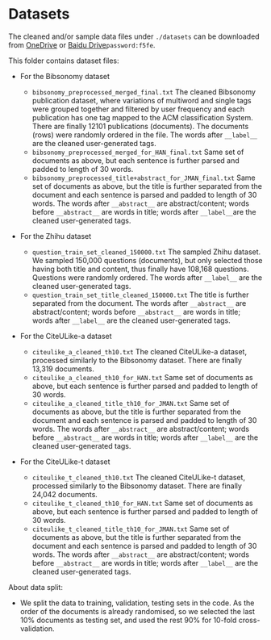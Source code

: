 # Datasets

The cleaned and/or sample data files under ```./datasets``` can be downloaded from [OneDrive](https://1drv.ms/u/s!AlvsB_ZEXPkijP1_mufUWbz8rCVoEA) or [Baidu Drive](https://pan.baidu.com/s/1bu7hD8-nvB_pOzrMfCebFw)```password:f5fe```.

This folder contains dataset files:
* For the Bibsonomy dataset
  * ```bibsonomy_preprocessed_merged_final.txt``` The cleaned Bibsonomy publication dataset, where variations of multiword  and single tags were grouped together and filtered by user frequency and each publication has one tag mapped to the ACM classification System. There are finally 12101 publications (documents). The documents (rows) were randomly ordered in the file. The words after ```__label__``` are the cleaned user-generated tags.
  * ```bibsonomy_preprocessed_merged_for_HAN_final.txt``` Same set of documents as above, but each sentence is further parsed and padded to length of 30 words.
  * ```bibsonomy_preprocessed_title+abstract_for_JMAN_final.txt``` Same set of documents as above, but the title is further separated from the document and each sentence is parsed and padded to length of 30 words. The words after ```__abstract__``` are abstract/content; words before ```__abstract__``` are words in title; words after ```__label__```are the cleaned user-generated tags.

* For the Zhihu dataset
  * ```question_train_set_cleaned_150000.txt``` The sampled Zhihu dataset. We sampled 150,000 questions (documents), but only selected those having both title and content, thus finally have 108,168 questions. Questions were randomly ordered. The words after ```__label__``` are the cleaned user-generated tags.
  * ```question_train_set_title_cleaned_150000.txt``` The title is further separated from the document. The words after ```__abstract__``` are abstract/content; words before ```__abstract__``` are words in title; words after ```__label__``` are the cleaned user-generated tags.

* For the CiteULike-a dataset
  * ```citeulike_a_cleaned_th10.txt``` The cleaned CiteULike-a dataset, processed similarly to the Bibsonomy dataset. There are finally 13,319 documents.
  * ```citeulike_a_cleaned_th10_for_HAN.txt``` Same set of documents as above, but each sentence is further parsed and padded to length of 30 words.
  * ```citeulike_a_cleaned_title_th10_for_JMAN.txt``` Same set of documents as above, but the title is further separated from the document and each sentence is parsed and padded to length of 30 words. The words after ```__abstract__``` are abstract/content; words before ```__abstract__``` are words in title; words after ```__label__``` are the cleaned user-generated tags.
  
* For the CiteULike-t dataset
  * ```citeulike_t_cleaned_th10.txt``` The cleaned CiteULike-t dataset, processed similarly to the Bibsonomy dataset. There are finally 24,042 documents.
  * ```citeulike_t_cleaned_th10_for_HAN.txt``` Same set of documents as above, but each sentence is further parsed and padded to length of 30 words.
  * ```citeulike_t_cleaned_title_th10_for_JMAN.txt``` Same set of documents as above, but the title is further separated from the document and each sentence is parsed and padded to length of 30 words. The words after ```__abstract__``` are abstract/content; words before ```__abstract__``` are words in title; words after ```__label__``` are the cleaned user-generated tags.
  
About data split:

* We split the data to training, validation, testing sets in the code. As the order of the documents is already randomised, so we selected the last 10% documents as testing set, and used the rest 90% for 10-fold cross-validation.
